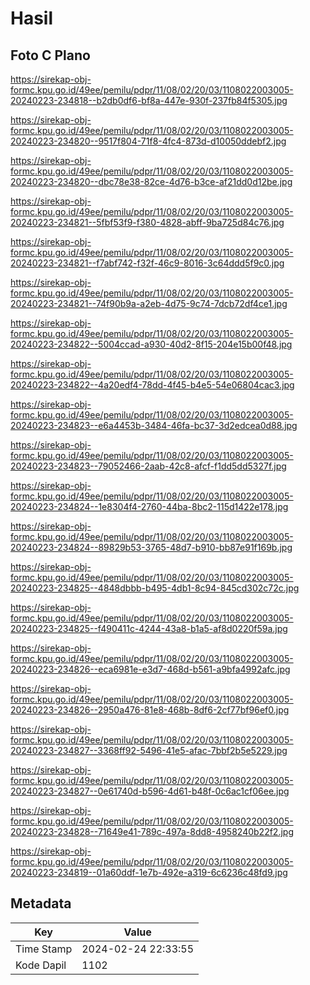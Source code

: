 # Hasil

## Foto C Plano

https://sirekap-obj-formc.kpu.go.id/49ee/pemilu/pdpr/11/08/02/20/03/1108022003005-20240223-234818--b2db0df6-bf8a-447e-930f-237fb84f5305.jpg

https://sirekap-obj-formc.kpu.go.id/49ee/pemilu/pdpr/11/08/02/20/03/1108022003005-20240223-234820--9517f804-71f8-4fc4-873d-d10050ddebf2.jpg

https://sirekap-obj-formc.kpu.go.id/49ee/pemilu/pdpr/11/08/02/20/03/1108022003005-20240223-234820--dbc78e38-82ce-4d76-b3ce-af21dd0d12be.jpg

https://sirekap-obj-formc.kpu.go.id/49ee/pemilu/pdpr/11/08/02/20/03/1108022003005-20240223-234821--5fbf53f9-f380-4828-abff-9ba725d84c76.jpg

https://sirekap-obj-formc.kpu.go.id/49ee/pemilu/pdpr/11/08/02/20/03/1108022003005-20240223-234821--f7abf742-f32f-46c9-8016-3c64ddd5f9c0.jpg

https://sirekap-obj-formc.kpu.go.id/49ee/pemilu/pdpr/11/08/02/20/03/1108022003005-20240223-234821--74f90b9a-a2eb-4d75-9c74-7dcb72df4ce1.jpg

https://sirekap-obj-formc.kpu.go.id/49ee/pemilu/pdpr/11/08/02/20/03/1108022003005-20240223-234822--5004ccad-a930-40d2-8f15-204e15b00f48.jpg

https://sirekap-obj-formc.kpu.go.id/49ee/pemilu/pdpr/11/08/02/20/03/1108022003005-20240223-234822--4a20edf4-78dd-4f45-b4e5-54e06804cac3.jpg

https://sirekap-obj-formc.kpu.go.id/49ee/pemilu/pdpr/11/08/02/20/03/1108022003005-20240223-234823--e6a4453b-3484-46fa-bc37-3d2edcea0d88.jpg

https://sirekap-obj-formc.kpu.go.id/49ee/pemilu/pdpr/11/08/02/20/03/1108022003005-20240223-234823--79052466-2aab-42c8-afcf-f1dd5dd5327f.jpg

https://sirekap-obj-formc.kpu.go.id/49ee/pemilu/pdpr/11/08/02/20/03/1108022003005-20240223-234824--1e8304f4-2760-44ba-8bc2-115d1422e178.jpg

https://sirekap-obj-formc.kpu.go.id/49ee/pemilu/pdpr/11/08/02/20/03/1108022003005-20240223-234824--89829b53-3765-48d7-b910-bb87e91f169b.jpg

https://sirekap-obj-formc.kpu.go.id/49ee/pemilu/pdpr/11/08/02/20/03/1108022003005-20240223-234825--4848dbbb-b495-4db1-8c94-845cd302c72c.jpg

https://sirekap-obj-formc.kpu.go.id/49ee/pemilu/pdpr/11/08/02/20/03/1108022003005-20240223-234825--f490411c-4244-43a8-b1a5-af8d0220f59a.jpg

https://sirekap-obj-formc.kpu.go.id/49ee/pemilu/pdpr/11/08/02/20/03/1108022003005-20240223-234826--eca6981e-e3d7-468d-b561-a9bfa4992afc.jpg

https://sirekap-obj-formc.kpu.go.id/49ee/pemilu/pdpr/11/08/02/20/03/1108022003005-20240223-234826--2950a476-81e8-468b-8df6-2cf77bf96ef0.jpg

https://sirekap-obj-formc.kpu.go.id/49ee/pemilu/pdpr/11/08/02/20/03/1108022003005-20240223-234827--3368ff92-5496-41e5-afac-7bbf2b5e5229.jpg

https://sirekap-obj-formc.kpu.go.id/49ee/pemilu/pdpr/11/08/02/20/03/1108022003005-20240223-234827--0e61740d-b596-4d61-b48f-0c6ac1cf06ee.jpg

https://sirekap-obj-formc.kpu.go.id/49ee/pemilu/pdpr/11/08/02/20/03/1108022003005-20240223-234828--71649e41-789c-497a-8dd8-4958240b22f2.jpg

https://sirekap-obj-formc.kpu.go.id/49ee/pemilu/pdpr/11/08/02/20/03/1108022003005-20240223-234819--01a60ddf-1e7b-492e-a319-6c6236c48fd9.jpg


## Metadata

| Key        | Value               |
| ---------- | ------------------- |
| Time Stamp | 2024-02-24 22:33:55 |
| Kode Dapil | 1102                |



